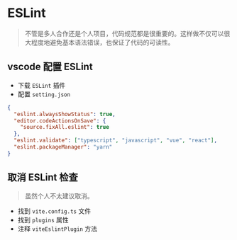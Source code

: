 # ESLint

> 不管是多人合作还是个人项目，代码规范都是很重要的。这样做不仅可以很大程度地避免基本语法错误，也保证了代码的可读性。

## vscode 配置 ESLint

- 下载 `ESLint` 插件
- 配置 `setting.json`

```json
{
  "eslint.alwaysShowStatus": true,
  "editor.codeActionsOnSave": {
    "source.fixAll.eslint": true
  },
  "eslint.validate": ["typescript", "javascript", "vue", "react"],
  "eslint.packageManager": "yarn"
}
```

## 取消 ESLint 检查

> 虽然个人不太建议取消。

- 找到 `vite.config.ts` 文件
- 找到 `plugins` 属性
- 注释 `viteEslintPlugin` 方法
